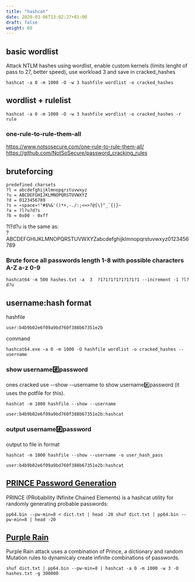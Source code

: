 ```yaml
---
title: "hashcat"
date: 2020-03-06T13:02:27+01:00
draft: false
weight: 60
---
```



## basic wordlist

Attack NTLM hashes using wordlist, enable custom kernels (limits lenght of pass to 27, better speed), use workload 3 and save in cracked_hashes

```
hashcat -a 0 -m 1000 -O -w 3 hashfile wordlist -o cracked_hashes
```

## wordlist + rulelist

```
hashcat -a 0 -m 1000 -O -w 3 hashfile wordlist -o cracked_hashes -r rule
```

### one-rule-to-rule-them-all

https://www.notsosecure.com/one-rule-to-rule-them-all/  
https://github.com/NotSoSecure/password_cracking_rules  

## bruteforcing 

```
predefined charsets
?l = abcdefghijklmnopqrstuvwxyz
?u = ABCDEFGHIJKLMNOPQRSTUVWXYZ
?d = 0123456789
?s = «space»!"#$%&'()*+,-./:;<=>?@[\]^_`{|}~
?a = ?l?u?d?s
?b = 0x00 - 0xff
```

?l?d?u is the same as:  
?ABCDEFGHIJKLMNOPQRSTUVWXYZabcdefghijklmnopqrstuvwxyz0123456789  
  
### Brute force all passwords length 1-8 with possible characters A-Z a-z 0-9   

`hashcat64 -m 500 hashes.txt -a  3  ?1?1?1?1?1?1?1?1 --increment -1 ?l?d?u`  

## username:hash format

hashfile

```
user:b4b9b02e6f09a9bd760f388b67351e2b
```

command

```
hashcat64.exe -a 0 -m 1000 -O hashfile wordlist -o cracked_hashes --username
```

### show username:hash:password

ones cracked use --show --username to show username:hash:password (it uses the potfile for this).

```
hashcat -m 1000 hashfile --show --username

user:b4b9b02e6f09a9bd760f388b67351e2b:hashcat
```

### output username:hash:password

output to file in format

```
hashcat -m 1000 hashfile --show --username -o user_hash_pass

user:b4b9b02e6f09a9bd760f388b67351e2b:hashcat
```

## [PRINCE Password Generation](https://github.com/hashcat/princeprocessor)

PRINCE (PRobability INfinite Chained Elements) is a hashcat utility for randomly generating probable passwords:

```
pp64.bin --pw-min=8 < dict.txt | head -20 shuf dict.txt | pp64.bin --pw-min=8 | head -20
```

## [Purple Rain](https://www.netmux.com/blog/purple-rain-attack)

Purple Rain attack uses a combination of Prince, a dictionary and random Mutation rules to dynamicaly create infinite combinations of passwords.

```
shuf dict.txt | pp64.bin --pw-min=8 | hashcat -a 0 -m 1000 -w 3 -O hashes.txt -g 300000
```
